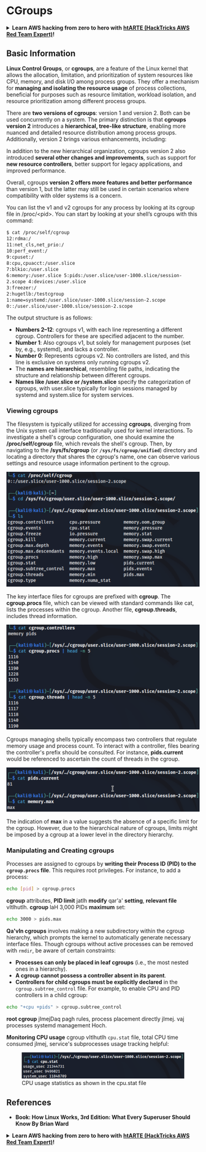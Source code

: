# CGroups

<details>

<summary><strong>Learn AWS hacking from zero to hero with</strong> <a href="https://training.hacktricks.xyz/courses/arte"><strong>htARTE (HackTricks AWS Red Team Expert)</strong></a><strong>!</strong></summary>

Other ways to support HackTricks:

* If you want to see your **company advertised in HackTricks** or **download HackTricks in PDF** Check the [**SUBSCRIPTION PLANS**](https://github.com/sponsors/carlospolop)!
* Get the [**official PEASS & HackTricks swag**](https://peass.creator-spring.com)
* Discover [**The PEASS Family**](https://opensea.io/collection/the-peass-family), our collection of exclusive [**NFTs**](https://opensea.io/collection/the-peass-family)
* **Join the** 💬 [**Discord group**](https://discord.gg/hRep4RUj7f) or the [**telegram group**](https://t.me/peass) or **follow** us on **Twitter** 🐦 [**@carlospolopm**](https://twitter.com/hacktricks_live)**.**
* **Share your hacking tricks by submitting PRs to the** [**HackTricks**](https://github.com/carlospolop/hacktricks) and [**HackTricks Cloud**](https://github.com/carlospolop/hacktricks-cloud) github repos.

</details>

## Basic Information

**Linux Control Groups**, or **cgroups**, are a feature of the Linux kernel that allows the allocation, limitation, and prioritization of system resources like CPU, memory, and disk I/O among process groups. They offer a mechanism for **managing and isolating the resource usage** of process collections, beneficial for purposes such as resource limitation, workload isolation, and resource prioritization among different process groups.

There are **two versions of cgroups**: version 1 and version 2. Both can be used concurrently on a system. The primary distinction is that **cgroups version 2** introduces a **hierarchical, tree-like structure**, enabling more nuanced and detailed resource distribution among process groups. Additionally, version 2 brings various enhancements, including:

In addition to the new hierarchical organization, cgroups version 2 also introduced **several other changes and improvements**, such as support for **new resource controllers**, better support for legacy applications, and improved performance.

Overall, cgroups **version 2 offers more features and better performance** than version 1, but the latter may still be used in certain scenarios where compatibility with older systems is a concern.

You can list the v1 and v2 cgroups for any process by looking at its cgroup file in /proc/\<pid>. You can start by looking at your shell’s cgroups with this command:
```shell-session
$ cat /proc/self/cgroup
12:rdma:/
11:net_cls,net_prio:/
10:perf_event:/
9:cpuset:/
8:cpu,cpuacct:/user.slice
7:blkio:/user.slice
6:memory:/user.slice 5:pids:/user.slice/user-1000.slice/session-2.scope 4:devices:/user.slice
3:freezer:/
2:hugetlb:/testcgroup
1:name=systemd:/user.slice/user-1000.slice/session-2.scope
0::/user.slice/user-1000.slice/session-2.scope
```
The output structure is as follows:

- **Numbers 2–12**: cgroups v1, with each line representing a different cgroup. Controllers for these are specified adjacent to the number.
- **Number 1**: Also cgroups v1, but solely for management purposes (set by, e.g., systemd), and lacks a controller.
- **Number 0**: Represents cgroups v2. No controllers are listed, and this line is exclusive on systems only running cgroups v2.
- The **names are hierarchical**, resembling file paths, indicating the structure and relationship between different cgroups.
- **Names like /user.slice or /system.slice** specify the categorization of cgroups, with user.slice typically for login sessions managed by systemd and system.slice for system services.

### Viewing cgroups

The filesystem is typically utilized for accessing **cgroups**, diverging from the Unix system call interface traditionally used for kernel interactions. To investigate a shell's cgroup configuration, one should examine the **/proc/self/cgroup** file, which reveals the shell's cgroup. Then, by navigating to the **/sys/fs/cgroup** (or **`/sys/fs/cgroup/unified`**) directory and locating a directory that shares the cgroup's name, one can observe various settings and resource usage information pertinent to the cgroup.

![Cgroup Filesystem](../../../.gitbook/assets/image%20(10)%20(2)%20(2).png)

The key interface files for cgroups are prefixed with **cgroup**. The **cgroup.procs** file, which can be viewed with standard commands like cat, lists the processes within the cgroup. Another file, **cgroup.threads**, includes thread information.

![Cgroup Procs](../../../.gitbook/assets/image%20(1)%20(1)%20(5).png)

Cgroups managing shells typically encompass two controllers that regulate memory usage and process count. To interact with a controller, files bearing the controller's prefix should be consulted. For instance, **pids.current** would be referenced to ascertain the count of threads in the cgroup.

![Cgroup Memory](../../../.gitbook/assets/image%20(3)%20(5).png)

The indication of **max** in a value suggests the absence of a specific limit for the cgroup. However, due to the hierarchical nature of cgroups, limits might be imposed by a cgroup at a lower level in the directory hierarchy.


### Manipulating and Creating cgroups

Processes are assigned to cgroups by **writing their Process ID (PID) to the `cgroup.procs` file**. This requires root privileges. For instance, to add a process:
```bash
echo [pid] > cgroup.procs
```
**cgroup** attributes, **PID limit** jatlh **modify** qar'a' **setting**, **relevant file** vItlhutlh. **cgroup** laH 3,000 PIDs **maximum** set:
```bash
echo 3000 > pids.max
```
**Qa'vIn cgroups** involves making a new subdirectory within the cgroup hierarchy, which prompts the kernel to automatically generate necessary interface files. Though cgroups without active processes can be removed with `rmdir`, be aware of certain constraints:

- **Processes can only be placed in leaf cgroups** (i.e., the most nested ones in a hierarchy).
- **A cgroup cannot possess a controller absent in its parent**.
- **Controllers for child cgroups must be explicitly declared** in the `cgroup.subtree_control` file. For example, to enable CPU and PID controllers in a child cgroup:
```bash
echo "+cpu +pids" > cgroup.subtree_control
```
**root cgroup** jImejDaq pagh rules, process placement directly jImej. vaj processes systemd management Hoch. 

**Monitoring CPU usage** cgroup vItlhutlh `cpu.stat` file, total CPU time consumed jImej, service's subprocesses usage tracking helpful:

<figure><img src="../../../.gitbook/assets/image (2) (6) (3).png" alt=""><figcaption>CPU usage statistics as shown in the cpu.stat file</figcaption></figure>

## References
* **Book: How Linux Works, 3rd Edition: What Every Superuser Should Know By Brian Ward**

<details>

<summary><strong>Learn AWS hacking from zero to hero with</strong> <a href="https://training.hacktricks.xyz/courses/arte"><strong>htARTE (HackTricks AWS Red Team Expert)</strong></a><strong>!</strong></summary>

Other ways to support HackTricks:

* If you want to see your **company advertised in HackTricks** or **download HackTricks in PDF** Check the [**SUBSCRIPTION PLANS**](https://github.com/sponsors/carlospolop)!
* Get the [**official PEASS & HackTricks swag**](https://peass.creator-spring.com)
* Discover [**The PEASS Family**](https://opensea.io/collection/the-peass-family), our collection of exclusive [**NFTs**](https://opensea.io/collection/the-peass-family)
* **Join the** 💬 [**Discord group**](https://discord.gg/hRep4RUj7f) or the [**telegram group**](https://t.me/peass) or **follow** us on **Twitter** 🐦 [**@carlospolopm**](https://twitter.com/hacktricks_live)**.**
* **Share your hacking tricks by submitting PRs to the** [**HackTricks**](https://github.com/carlospolop/hacktricks) and [**HackTricks Cloud**](https://github.com/carlospolop/hacktricks-cloud) github repos.

</details>
